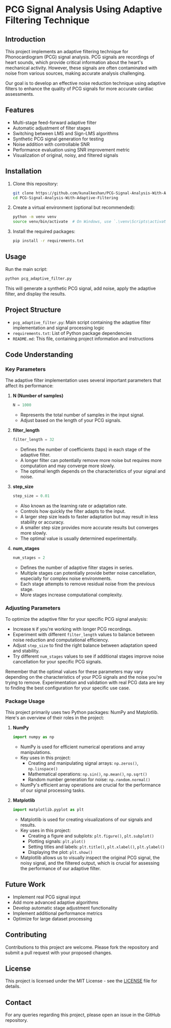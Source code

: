 # PCG Signal Analysis Using Adaptive Filtering Technique

## Introduction

This project implements an adaptive filtering technique for Phonocardiogram (PCG) signal analysis. PCG signals are recordings of heart sounds, which provide critical information about the heart's mechanical activity. However, these signals are often contaminated with noise from various sources, making accurate analysis challenging.

Our goal is to develop an effective noise reduction technique using adaptive filters to enhance the quality of PCG signals for more accurate cardiac assessments.

## Features

- Multi-stage feed-forward adaptive filter
- Automatic adjustment of filter stages
- Switching between LMS and Sign-LMS algorithms
- Synthetic PCG signal generation for testing
- Noise addition with controllable SNR
- Performance evaluation using SNR improvement metric
- Visualization of original, noisy, and filtered signals

## Installation

1. Clone this repository:

   ```bash
   git clone https://github.com/kunalkeshan/PCG-Signal-Analysis-With-Adaptive-Filtering.git
   cd PCG-Signal-Analysis-With-Adaptive-Filtering
   ```

2. Create a virtual environment (optional but recommended):

   ```bash
   python -m venv venv
   source venv/bin/activate  # On Windows, use `.\venv\Scripts\activate.bat`
   ```

3. Install the required packages:

   ``` bash
   pip install -r requirements.txt
   ```

## Usage

Run the main script:

``` bash
python pcg_adaptive_filter.py
```

This will generate a synthetic PCG signal, add noise, apply the adaptive filter, and display the results.

## Project Structure

- `pcg_adaptive_filter.py`: Main script containing the adaptive filter implementation and signal processing logic
- `requirements.txt`: List of Python package dependencies
- `README.md`: This file, containing project information and instructions

## Code Understanding

### Key Parameters

The adaptive filter implementation uses several important parameters that affect its performance:

1. **N (Number of samples)**

   ```python
   N = 1000
   ```

   - Represents the total number of samples in the input signal.
   - Adjust based on the length of your PCG signals.

2. **filter_length**

   ```python
   filter_length = 32
   ```

   - Defines the number of coefficients (taps) in each stage of the adaptive filter.
   - A longer filter can potentially remove more noise but requires more computation and may converge more slowly.
   - The optimal length depends on the characteristics of your signal and noise.

3. **step_size**

   ```python
   step_size = 0.01
   ```

   - Also known as the learning rate or adaptation rate.
   - Controls how quickly the filter adapts to the input.
   - A larger step size leads to faster adaptation but may result in less stability or accuracy.
   - A smaller step size provides more accurate results but converges more slowly.
   - The optimal value is usually determined experimentally.

4. **num_stages**

   ```python
   num_stages = 2
   ```

   - Defines the number of adaptive filter stages in series.
   - Multiple stages can potentially provide better noise cancellation, especially for complex noise environments.
   - Each stage attempts to remove residual noise from the previous stage.
   - More stages increase computational complexity.

### Adjusting Parameters

To optimize the adaptive filter for your specific PCG signal analysis:

- Increase `N` if you're working with longer PCG recordings.
- Experiment with different `filter_length` values to balance between noise reduction and computational efficiency.
- Adjust `step_size` to find the right balance between adaptation speed and stability.
- Try different `num_stages` values to see if additional stages improve noise cancellation for your specific PCG signals.

Remember that the optimal values for these parameters may vary depending on the characteristics of your PCG signals and the noise you're trying to remove. Experimentation and validation with real PCG data are key to finding the best configuration for your specific use case.

### Package Usage

This project primarily uses two Python packages: NumPy and Matplotlib. Here's an overview of their roles in the project:

1. **NumPy**

   ```python
   import numpy as np
   ```

   - NumPy is used for efficient numerical operations and array manipulations.
   - Key uses in this project:
     - Creating and manipulating signal arrays: `np.zeros()`, `np.linspace()`
     - Mathematical operations: `np.sin()`, `np.mean()`, `np.sqrt()`
     - Random number generation for noise: `np.random.normal()`
   - NumPy's efficient array operations are crucial for the performance of our signal processing tasks.

2. **Matplotlib**

   ```python
   import matplotlib.pyplot as plt
   ```

   - Matplotlib is used for creating visualizations of our signals and results.
   - Key uses in this project:
     - Creating a figure and subplots: `plt.figure()`, `plt.subplot()`
     - Plotting signals: `plt.plot()`
     - Setting titles and labels: `plt.title()`, `plt.xlabel()`, `plt.ylabel()`
     - Displaying the plot: `plt.show()`
   - Matplotlib allows us to visually inspect the original PCG signal, the noisy signal, and the filtered output, which is crucial for assessing the performance of our adaptive filter.


## Future Work

- Implement real PCG signal input
- Add more advanced adaptive algorithms
- Develop automatic stage adjustment functionality
- Implement additional performance metrics
- Optimize for large dataset processing

## Contributing

Contributions to this project are welcome. Please fork the repository and submit a pull request with your proposed changes.

## License

This project is licensed under the MIT License - see the [LICENSE](LICENSE) file for details.

## Contact

For any queries regarding this project, please open an issue in the GitHub repository.

